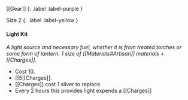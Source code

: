 [[Gear]]
{: .label .label-purple }

Size 2
{: .label .label-yellow }

#### Light Kit
_A light source and necessary fuel, whether it is from treated torches or some form of lantern. 1 size of [[Materials#Artisan]] materials + [[Charges]]._

- Cost 10.
- [[5|[Charges]].
- [[Charges]] cost 1 silver to replace.
- Every 2 hours this provides light expends a [[Charges]]

